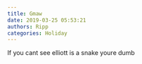 ```yaml
---
title: Gmaw
date: 2019-03-25 05:53:21
authors: Ripp
categories: Holiday
---
```


 If you cant see elliott is a snake youre dumb